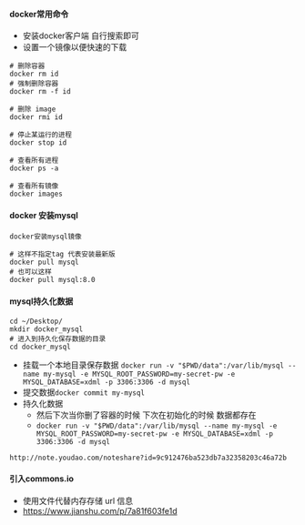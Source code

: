#### docker常用命令

- 安装docker客户端 自行搜索即可
- 设置一个镜像以便快速的下载

```
# 删除容器
docker rm id 
# 强制删除容器
docker rm -f id

# 删除 image
docker rmi id 

# 停止某运行的进程
docker stop id 

# 查看所有进程
docker ps -a 

# 查看所有镜像
docker images 
```

#### docker 安装mysql

```
docker安装mysql镜像

# 这样不指定tag 代表安装最新版
docker pull mysql
# 也可以这样
docker pull mysql:8.0
```


#### mysql持久化数据

```$xslt
cd ~/Desktop/
mkdir docker_mysql
# 进入到持久化保存数据的目录
cd docker_mysql
```

- 挂载一个本地目录保存数据 `docker run -v "$PWD/data":/var/lib/mysql --name my-mysql -e MYSQL_ROOT_PASSWORD=my-secret-pw -e MYSQL_DATABASE=xdml -p 3306:3306 -d mysql`
- 提交数据`docker commit my-mysql`
- 持久化数据
   - 然后下次当你删了容器的时候 下次在初始化的时候 数据都存在
   - `docker run -v "$PWD/data":/var/lib/mysql --name my-mysql -e MYSQL_ROOT_PASSWORD=my-secret-pw -e MYSQL_DATABASE=xdml -p 3306:3306 -d mysql`

```
http://note.youdao.com/noteshare?id=9c912476ba523db7a32358203c46a72b
``` 

#### 引入commons.io

- 使用文件代替内存存储 url 信息
- https://www.jianshu.com/p/7a81f603fe1d